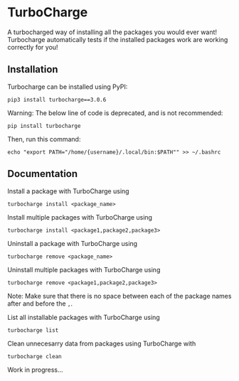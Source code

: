 # TurboCharge

A turbocharged way of installing all the packages you would ever want! Turbocharge automatically tests if the installed packages work are working correctly for you!

## Installation

Turbocharge can be installed using PyPI:
```
pip3 install turbocharge==3.0.6
```

Warning: The below line of code is deprecated, and is not recommended:
```
pip install turbocharge
```

Then, run this command:
```
echo "export PATH="/home/{username}/.local/bin:$PATH"" >> ~/.bashrc
```

## Documentation

Install a package with TurboCharge using

```
turbocharge install <package_name>
```

Install multiple packages with TurboCharge using
```
turbocharge install <package1,package2,package3>
```

Uninstall a package with TurboCharge using
```
turbocharge remove <package_name>
```

Uninstall multiple packages with TurboCharge using
```
turbocharge remove <package1,package2,package3>
```


Note: Make sure that there is no space between each of the package names after and before the ```,```.

List all installable packages with TurboCharge using
```
turbocharge list
```

Clean unnecesarry data from packages using TurboCharge with
```
turbocharge clean
```

Work in progress...